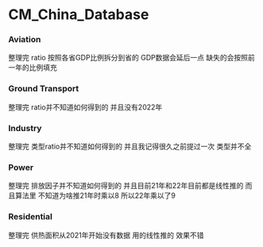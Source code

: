 # CM_China_Database

### Aviation
整理完 ratio 按照各省GDP比例拆分到省的 GDP数据会延后一点 缺失的会按照前一年的比例填充

### Ground Transport
整理完 ratio并不知道如何得到的 并且没有2022年

### Industry
整理完 类型ratio并不知道如何得到的 并且我记得很久之前提过一次 类型并不全

### Power
整理完 排放因子并不知道如何得到的 并且目前21年和22年目前都是线性推的 而且算法里 不知道为啥推21年时乘以8 所以22年乘以了9

### Residential
整理完 供热面积从2021年开始没有数据 用的线性推的 效果不错
